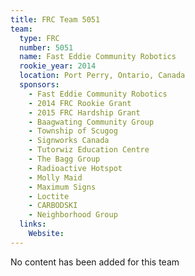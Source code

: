 ```yaml
---
title: FRC Team 5051
team:
  type: FRC
  number: 5051
  name: Fast Eddie Community Robotics
  rookie_year: 2014
  location: Port Perry, Ontario, Canada
  sponsors:
    - Fast Eddie Community Robotics
    - 2014 FRC Rookie Grant
    - 2015 FRC Hardship Grant
    - Baagwating Community Group
    - Township of Scugog
    - Signworks Canada
    - Tutorwiz Education Centre
    - The Bagg Group
    - Radioactive Hotspot
    - Molly Maid
    - Maximum Signs
    - Loctite
    - CARBODSKI
    - Neighborhood Group
  links:
    Website: 
---
```

No content has been added for this team